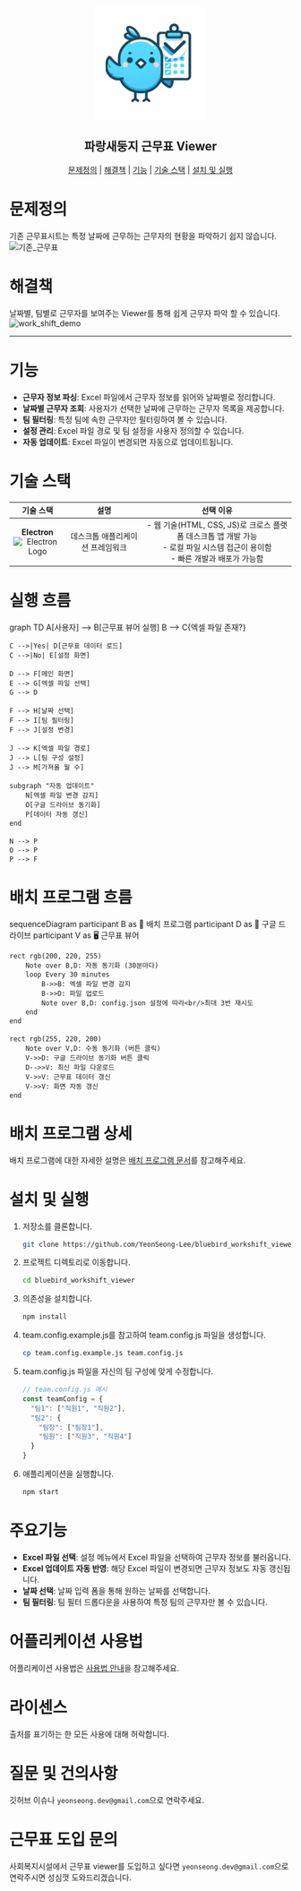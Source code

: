 <p align="center">
  <img src="blue-bird.png" alt="logo" height="200px" width="200px">
  <h2 align="center">파랑새둥지 근무표 Viewer</h2>
</p>

<p align="center">
  <a href="#문제정의">문제정의</a> | 
  <a href="#해결책">해결책</a> | 
  <a href="#기능">기능</a> | 
  <a href="#기술-스택">기술 스택</a> | 
  <a href="#설치-및-실행">설치 및 실행</a>
</p>

<p align="center">
  <h1>문제정의</h1>
  기존 근무표시트는 특정 날짜에 근무하는 근무자의 현황을 파악하기 쉽지 않습니다.
  <br>
  <img src="https://github.com/user-attachments/assets/f31d9812-ac1c-4d5b-a968-edf0b231b8dc" alt="기존_근무표">
</p>

<p align="center">
  <h1>해결책</h1>
  날짜별, 팀별로 근무자를 보여주는 Viewer를 통해 쉽게 근무자 파악 할 수 있습니다.
  <br>
  <img src="https://github.com/user-attachments/assets/76e4c04e-10df-4262-80cb-c514a67c8789" alt="work_shift_demo">
</p>

---

# 기능
- **근무자 정보 파싱**: Excel 파일에서 근무자 정보를 읽어와 날짜별로 정리합니다.
- **날짜별 근무자 조회**: 사용자가 선택한 날짜에 근무하는 근무자 목록을 제공합니다.
- **팀 필터링**: 특정 팀에 속한 근무자만 필터링하여 볼 수 있습니다.
- **설정 관리**: Excel 파일 경로 및 팀 설정을 사용자 정의할 수 있습니다.
- **자동 업데이트**: Excel 파일이 변경되면 자동으로 업데이트됩니다.

# 기술 스택
| 기술 스택 | 설명 | 선택 이유 |
|:-----------:|:------:|:-----------:|
| **Electron** <br/> <img src="https://www.electronjs.org/assets/img/logo.svg" width="50" height="50" alt="Electron Logo"> | 데스크톱 애플리케이션 프레임워크 | - 웹 기술(HTML, CSS, JS)로 크로스 플랫폼 데스크톱 앱 개발 가능<br/>- 로컬 파일 시스템 접근이 용이함<br/>- 빠른 개발과 배포가 가능함 |

# 실행 흐름
graph TD
    A[사용자] --> B[근무표 뷰어 실행]
    B --> C{엑셀 파일 존재?}
    
    C -->|Yes| D[근무표 데이터 로드]
    C -->|No| E[설정 화면]
    
    D --> F[메인 화면]
    E --> G[엑셀 파일 선택]
    G --> D
    
    F --> H[날짜 선택]
    F --> I[팀 필터링]
    F --> J[설정 변경]
    
    J --> K[엑셀 파일 경로]
    J --> L[팀 구성 설정]
    J --> M[가져올 월 수]
    
    subgraph "자동 업데이트"
        N[엑셀 파일 변경 감지]
        O[구글 드라이브 동기화]
        P[데이터 자동 갱신]
    end
    
    N --> P
    O --> P
    P --> F


# 배치 프로그램 흐름
sequenceDiagram
    participant B as 🤖 배치 프로그램
    participant D as 📁 구글 드라이브
    participant V as 🖥️ 근무표 뷰어

    rect rgb(200, 220, 255)
        Note over B,D: 자동 동기화 (30분마다)
        loop Every 30 minutes
            B->>B: 엑셀 파일 변경 감지
            B->>D: 파일 업로드
            Note over B,D: config.json 설정에 따라<br/>최대 3번 재시도
        end
    end

    rect rgb(255, 220, 200)
        Note over V,D: 수동 동기화 (버튼 클릭)
        V->>D: 구글 드라이브 동기화 버튼 클릭
        D-->>V: 최신 파일 다운로드
        V->>V: 근무표 데이터 갱신
        V->>V: 화면 자동 갱신
    end

# 배치 프로그램 상세
배치 프로그램에 대한 자세한 설명은 [배치 프로그램 문서](https://github.com/YeonSeong-Lee/bluebird_workshift_viewer/tree/main/batch_program)를 참고해주세요.


# 설치 및 실행
1. 저장소를 클론합니다.
   ```bash
   git clone https://github.com/YeonSeong-Lee/bluebird_workshift_viewer.git
   ```
2. 프로젝트 디렉토리로 이동합니다.
   ```bash
   cd bluebird_workshift_viewer
   ```
3. 의존성을 설치합니다.
   ```bash
   npm install
   ```
4. team.config.example.js를 참고하여 team.config.js 파일을 생성합니다.
   ```bash
   cp team.config.example.js team.config.js
   ```
5. team.config.js 파일을 자신의 팀 구성에 맞게 수정합니다.
   ```javascript
   // team.config.js 예시
   const teamConfig = {
     "팀1": ["직원1", "직원2"],
     "팀2": {
       "팀장": ["팀장1"],
       "팀원": ["직원3", "직원4"]
     }
   }
   ```

6. 애플리케이션을 실행합니다.
   ```bash
   npm start
   ```

# 주요기능
- **Excel 파일 선택**: 설정 메뉴에서 Excel 파일을 선택하여 근무자 정보를 불러옵니다.
- **Excel 업데이트 자동 반영**: 해당 Excel 파일이 변경되면 근무자 정보도 자동 갱신됩니다.
- **날짜 선택**: 날짜 입력 폼을 통해 원하는 날짜를 선택합니다.
- **팀 필터링**: 팀 필터 드롭다운을 사용하여 특정 팀의 근무자만 볼 수 있습니다.

# 어플리케이션 사용법
어플리케이션 사용법은 [사용법 안내](https://github.com/YeonSeong-Lee/bluebird_workshift_viewer/wiki/%EC%82%AC%EC%9A%A9%EB%B2%95-%EC%95%88%EB%82%B4)을 참고해주세요.

# 라이센스
출처를 표기하는 한 모든 사용에 대해 허락합니다.

# 질문 및 건의사항
 깃허브 이슈나 `yeonseong.dev@gmail.com`으로 연락주세요.

# 근무표 도입 문의
 사회복지시설에서 근무표 viewer를 도입하고 싶다면 `yeonseong.dev@gmail.com`으로 연락주시면 성심껏 도와드리겠습니다.
